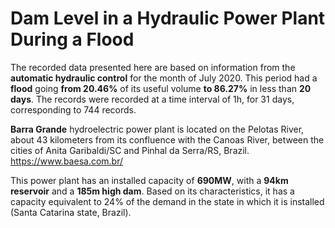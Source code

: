 # Dam Level in a Hydraulic Power Plant During a Flood

The recorded data presented here are based on information from the **automatic hydraulic control** for the month of July 2020. 
This period had a **flood** going **from 20.46%** of its useful volume **to 86.27%** in less than **20 days**. The records were recorded at a time interval of 1h, for 31 days, corresponding to 744 records.


**Barra Grande** hydroelectric power plant is located on the Pelotas River, about 43 kilometers from its confluence with the Canoas River, between the cities of Anita Garibaldi/SC and Pinhal da Serra/RS, Brazil.
https://www.baesa.com.br/

This power plant has an installed capacity of **690MW**, with a **94km reservoir** and a **185m high dam**. Based on its characteristics, it has a capacity equivalent to 24% of the demand in the state in which it is installed (Santa Catarina state, Brazil).





